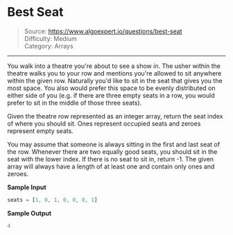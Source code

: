 # Best Seat
> Source: https://www.algoexpert.io/questions/best-seat  
> Difficulty: Medium  
> Category: Arrays
---

You walk into a theatre you're about to see a show in. The usher within the
theatre walks you to your row and mentions you're allowed to sit anywhere
within the given row. Naturally you'd like to sit in the seat that gives you
the most space. You also would prefer this space to be evenly distributed on
either side of you (e.g. if there are three empty seats in a row, you would
prefer to sit in the middle of those three seats).

Given the theatre row represented as an integer array, return
the seat index of where you should sit. Ones represent occupied seats and zeroes
represent empty seats.

You may assume that someone is always sitting in the
first and last seat of the row. Whenever there are two equally good seats,
you should sit in the seat with the lower index. If there is no seat to sit
in, return -1. The given array will always have a length of at least one
and contain only ones and zeroes.

**Sample Input**
```javascript
seats = [1, 0, 1, 0, 0, 0, 1]
```

**Sample Output**
```javascript
4
```
